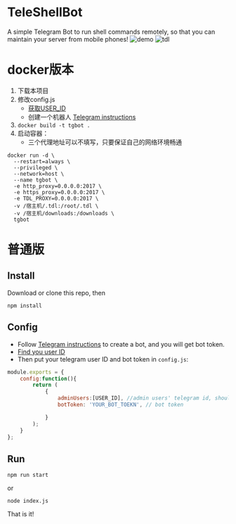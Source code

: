 # TeleShellBot

A simple Telegram Bot to run shell commands remotely, so that you can maintain your server from mobile phones!
![demo](https://cdn.jsdelivr.net/gh/aikunzhe/TeleShellBot/screens/demo.gif)
![tdl](https://cdn.jsdelivr.net/gh/aikunzhe/TeleShellBot/screens/tdl.jpg)

# docker版本
1. 下载本项目
2. 修改config.js
    - [获取USER_ID](https://medium.com/@tabul8tor/how-to-find-your-telegram-user-id-6878d54acafa)
    - 创建一个机器人 [Telegram instructions](https://telegram.org/blog/bot-revolution)
3. ```docker build -t tgbot .```
4. 启动容器：
    - 三个代理地址可以不填写，只要保证自己的网络环境畅通
```
docker run -d \
  --restart=always \
  --privileged \
  --network=host \
  --name tgbot \
  -e http_proxy=0.0.0.0:2017 \
  -e https_proxy=0.0.0.0:2017 \
  -e TDL_PROXY=0.0.0.0:2017 \
  -v /宿主机/.tdl:/root/.tdl \
  -v /宿主机/downloads:/downloads \
  tgbot
```

# 普通版
## Install
Download or clone this repo, then
```
npm install
```
## Config
- Follow [Telegram instructions](https://telegram.org/blog/bot-revolution) to create a bot, and you will get bot token.
- [Find you user ID](https://medium.com/@tabul8tor/how-to-find-your-telegram-user-id-6878d54acafa)
- Then put your telegram user ID and bot token in `config.js`:
```javascript
module.exports = {
    config:function(){
        return (
            {
                adminUsers:[USER_ID], //admin users' telegram id, should be numbers
                botToken: 'YOUR_BOT_TOEKN', // bot token

            }
        );
    }
};
```
## Run
```
npm run start
```
or 
```
node index.js
```

That is it!
